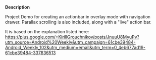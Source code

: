 **Description**

Project Demo for creating an actionbar in overlay mode with navigation drawer. Parallax scrolling is also included, along with a "live" action bar.

It is based on the explanation listed here: https://plus.google.com/+KirillGrouchnikov/posts/JnuuU8MyuPv?utm_source=Android%20Weekly&utm_campaign=61cbe39484-Android_Weekly_102&utm_medium=email&utm_term=0_4eb677ad19-61cbe39484-337836513

